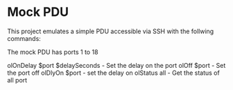 
# Mock PDU

This project emulates a simple PDU accessible via SSH with the follwing commands:

The mock PDU has ports 1 to 18

olOnDelay $port $delaySeconds - Set the delay on the port
olOff $port - Set the port off
olDlyOn $port - set the delay on 
olStatus all - Get the status of all port


